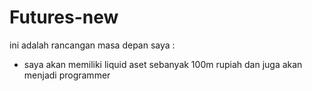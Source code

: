 # Futures-new

ini adalah rancangan masa depan saya :
- saya akan memiliki liquid aset sebanyak 100m rupiah dan juga akan menjadi programmer
